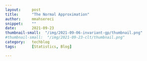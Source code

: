 ```yaml
---
layout:     post
title:      "The Normal Approximation"
author:     mmahsereci
snippet:    ""
date:       2021-09-23
thumbnail-small:  "/img/2021-09-06-invariant-gp/thumbnail.png"
#thumbnail-small:  "/img/2021-09-23-clt/thumbnail.png"
category:   techblog
tags:       [Statistics, Blog]

---
```


